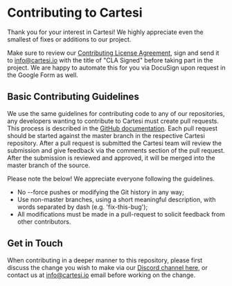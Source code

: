 # Contributing to Cartesi

Thank you for your interest in Cartesi! We highly appreciate even the smallest of fixes or additions to our project.

Make sure to review our [Contributing License Agreement](https://forms.gle/k3E9ZNkZY6Vy3mkK9), 
sign and send it to info@cartesi.io with the title of "CLA Signed" before taking part in the project. We are happy to automate 
this for you via DocuSign upon request in the Google Form as well.

## Basic Contributing Guidelines

We use the same guidelines for contributing code to any of our repositories, any developers wanting to contribute to Cartesi 
must create pull requests. This process is described in the [GitHub documentation](https://help.github.com/en/articles/creating-a-pull-request). Each pull request should be started against the master branch 
in the respective Cartesi repository. After a pull request is submitted the Cartesi team will review the submission and 
give feedback via the comments section of the pull request. After the submission is reviewed and approved, it will be merged 
into the master branch of the source. 

Please note the below! We appreciate everyone following the guidelines.

* No --force pushes or modifying the Git history in any way;
* Use non-master branches, using a short meaningful description, with words separated by dash (e.g. 'fix-this-bug');
* All modifications must be made in a pull-request to solicit feedback from other contributors.

## Get in Touch

When contributing in a deeper manner to this repository, please first discuss the change you wish to make via our 
[Discord channel here](https://discord.gg/Pt2NrnS), or contact us at info@cartesi.io email before working on the change.
